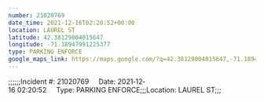 ```yaml
---
number: 21020769
date_time: 2021-12-16T02:20:52+00:00
location: LAUREL ST
latitude: 42.38129004015647
longitude: -71.18947991225377
type: PARKING ENFORCE
google_maps_link: https://maps.google.com/?q=42.38129004015647,-71.18947991225377
---
```


;;;;;;Incident #: 21020769     Date: 2021‐12‐16 02:20:52     Type: PARKING ENFORCE;;;Location: LAUREL ST;;;
